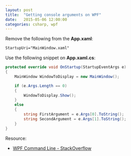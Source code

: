 ```yaml
---
layout: post
title:  "Getting console arguments on WPF"
date:   2015-05-06 12:00:00 
categories: csharp, wpf
---
```


Remove the following from the **App.xaml**:
```xml
StartupUri="MainWindow.xaml"
```

Use the following snippet on **App.xaml.cs**:

```csharp
protected override void OnStartup(StartupEventArgs e)
{
	MainWindow WindowToDisplay = new MainWindow();

	if (e.Args.Length == 0)
	{
		WindowToDisplay.Show();
	}	
	else
	{
		string FirstArgument = e.Args[0].ToString();
		string SecondArgument = e.Args[1].ToString();
	}
}
```

Resource:

* [WPF Command Line - StackOverflow](http://stackoverflow.com/questions/426421/wpf-command-line)

